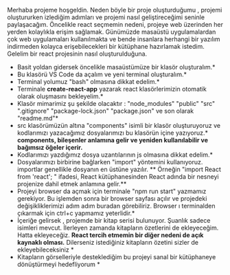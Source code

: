 Merhaba projeme hoşgeldin. Neden böyle bir proje oluşturduğumu , projemi oluştururken izlediğim adımları ve projemi nasıl geliştireceğimi seninle paylaşacağım. 
Öncelikle react seçmemin nedeni, projeye web üzerinden her yerden kolaylıkla erişim sağlamak. Günümüzde masaüstü uygulamalardan çok web uygulamaları kullanılmakta ve bende insanlara herhangi bir yazılım indirmeden kolayca erişebilecekleri bir kütüphane hazırlamak istedim.
Gelelim bir react projesinin nasıl oluşturulduğuna. 
* Basit yoldan gidersek öncelikle masaüstümüze bir klasör oluşturalım.*
* Bu klasörü VS Code da açalım ve yeni terminal oluşturalım.*
* Terminal yolumuz "bash" olmasına dikkat edelim.*
* Terminale **create-react-app** yazarak react klasörlerimizin otomatik olarak oluşmasını bekleyelim.*
* Klasör mimarimiz şu şekilde olacaktır : "node_modules" "public" "src" ".gitignore" "package-lock.json" "package.json" ve son olarak "readme.md"*
* src klasörümüzün altına "components" isimli bir klasör oluşturuyoruz ve kodlarımızı yazacağımız dosyalarımızı bu klasörün içine yazıyoruz.* **components, bileşenler anlamına gelir ve yeniden kullanılabilir ve bağımsız öğeler içerir.**
* Kodlarımızı yazdığımız dosya uzantılarının js olmasına dikkat edelim.*
* Dosyalarımızı birbirine bağlarken "import" yöntemini kullanıyoruz. importlar genellikle dosyanın en üstüne yazılır. ** Örneğin "import React from 'react'; " ifadesi, React kütüphanesinden React adında bir nesneyi projenize dahil etmek anlamına gelir.**
* Projeyi browser da açmak için terminale "npm run start" yazmamız gerekiyor. Bu işlemden sonra bir browser sayfası açılır ve projedeki değişikliklerimizi adım adım buradan görebiliriz. Browser ı terminalden çıkarmak için ctrl+c yapmamız yeterlidir.*  
* İçeriğe gelirsek , projemde bir kitap serisi bulunuyor. Şuanlık sadece isimleri mevcut. İlerleyen zamanda kitapların özetlerini de ekleyeceğim. Hatta ekleyeceğiz. **React tercih etmemin bir diğer nedeni de açık kaynaklı olması.** Dilerseniz istediğiniz kitapların özetini sizler de ekleyebileceksiniz * 
* Kitapların görselleriyle desteklediğim bu projeyi sanal bir kütüphaneye dönüştürmeyi hedefliyorum *
